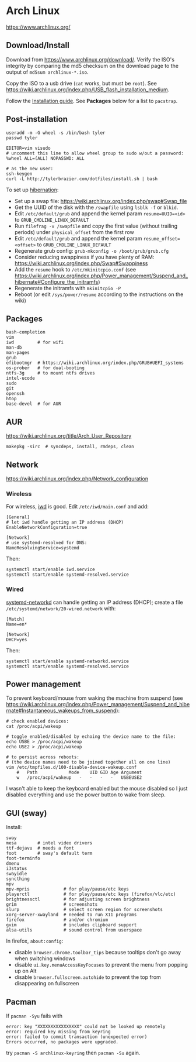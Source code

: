 # Arch Linux
<https://www.archlinux.org/>

## Download/Install
Download from <https://www.archlinux.org/download/>.
Verify the ISO's integrity by comparing the md5 checksum on the download page
to the output of `md5sum archlinux-*.iso`.

Copy the ISO to a usb drive (`cat` works, but must be `root`).
See <https://wiki.archlinux.org/index.php/USB_flash_installation_medium>.

Follow the [Installation guide](https://wiki.archlinux.org/index.php/Installation_guide).
See **Packages** below for a list to `pacstrap`.

## Post-installation
	useradd -m -G wheel -s /bin/bash tyler
	passwd tyler

	EDITOR=vim visudo
	# uncomment this line to allow wheel group to sudo w/out a password:
	%wheel ALL=(ALL) NOPASSWD: ALL

	# as the new user:
	ssh-keygen
	curl -L http://tylerbrazier.com/dotfiles/install.sh | bash

To set up [hibernation](https://wiki.archlinux.org/index.php/Power_management/Suspend_and_hibernate#Hibernation):

- Set up a swap file: <https://wiki.archlinux.org/index.php/swap#Swap_file>
- Get the UUID of the disk with the `/swapfile` using `lsblk -f` or `blkid`.
- Edit `/etc/default/grub` and append the kernel param `resume=UUID=<id>` to `GRUB_CMDLINE_LINUX_DEFAULT`
- Run `filefrag -v /swapfile` and copy the first value (without trailing periods) under `physical_offset` from the first row
- Edit `/etc/default/grub` and append the kernel param `resume_offset=<offset>` to `GRUB_CMDLINE_LINUX_DEFAULT`
- Regenerate grub config: `grub-mkconfig -o /boot/grub/grub.cfg`
- Consider reducing swappiness if you have plenty of RAM: <https://wiki.archlinux.org/index.php/Swap#Swappiness>
- Add the `resume` hook to `/etc/mkinitcpio.conf` (see <https://wiki.archlinux.org/index.php/Power_management/Suspend_and_hibernate#Configure_the_initramfs>)
- Regenerate the initramfs with `mkinitcpio -P`
- Reboot (or edit `/sys/power/resume` according to the instructions on the wiki)

## Packages
	bash-completion
	vim
	iwd         # for wifi
	man-db
	man-pages
	grub
	efibootmgr  # https://wiki.archlinux.org/index.php/GRUB#UEFI_systems
	os-prober   # for dual-booting
	ntfs-3g     # to mount ntfs drives
	intel-ucode
	sudo
	git
	openssh
	htop
	base-devel  # for AUR

## AUR
<https://wiki.archlinux.org/title/Arch_User_Repository>

	makepkg -sirc  # syncdeps, install, rmdeps, clean

## Network
<https://wiki.archlinux.org/index.php/Network_configuration>

### Wireless
For wireless, [iwd](https://wiki.archlinux.org/index.php/Iwd) is good.
Edit `/etc/iwd/main.conf` and add:

	[General]
	# let iwd handle getting an IP address (DHCP)
	EnableNetworkConfiguration=true

	[Network]
	# use systemd-resolved for DNS:
	NameResolvingService=systemd

Then:

	systemctl start/enable iwd.service
	systemctl start/enable systemd-resolved.service

### Wired
[systemd-networkd](https://wiki.archlinux.org/index.php/Systemd-networkd)
can handle getting an IP address (DHCP);
create a file `/etc/systemd/network/20-wired.network` with:

	[Match]
	Name=en*

	[Network]
	DHCP=yes

Then:

	systemctl start/enable systemd-networkd.service
	systemctl start/enable systemd-resolved.service

## Power management
To prevent keyboard/mouse from waking the machine from suspend
(see <https://wiki.archlinux.org/index.php/Power_management/Suspend_and_hibernate#Instantaneous_wakeups_from_suspend>):

	# check enabled devices:
	cat /proc/acpi/wakeup

	# toggle enabled/disabled by echoing the device name to the file:
	echo USBE > /proc/acpi/wakeup
	echo USE2 > /proc/acpi/wakeup

	# to persist across reboots:
	# (the device names need to be joined together all on one line)
	vim /etc/tmpfiles.d/100-disable-device-wakeup.conf
		#	Path			Mode	UID	GID	Age	Argument
		w	/proc/acpi/wakeup	-	-	-	-	USBEUSE2

I wasn't able to keep the keyboard enabled but the mouse disabled
so I just disabled everything and use the power button to wake from sleep.

## GUI (sway)
Install:

	sway
	mesa        # intel video drivers
	ttf-dejavu  # needs a font
	foot        # sway's default term
	foot-terminfo
	dmenu
	i3status
	swayidle
	syncthing
	mpv
	mpv-mpris             # for play/pause/etc keys
	playerctl             # for play/pause/etc keys (firefox/vlc/etc)
	brightnessctl         # for adjusting screen brightness
	grim                  # screenshots
	slurp                 # select screen region for screenshots
	xorg-server-xwayland  # needed to run X11 programs
	firefox               # and/or chromium
	gvim                  # includes clipboard support
	alsa-utils            # sound control from userspace

In firefox, `about:config`:

- disable `browser.chrome.toolbar_tips` because tooltips don't go away when switching windows
- disable `ui.key.menuAccessKeyFocuses` to prevent the menu from popping up on Alt
- disable `browser.fullscreen.autohide` to prevent the top from disappearing on fullscreen

## Pacman
If `pacman -Syu` fails with

	error: key "XXXXXXXXXXXXXXXX" could not be looked up remotely
	error: required key missing from keyring
	error: failed to commit transaction (unexpected error)
	Errors occurred, no packages were upgraded.

try `pacman -S archlinux-keyring` then `pacman -Su` again.
